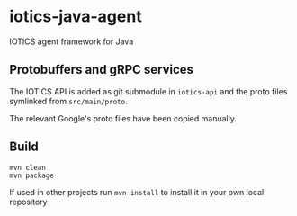 # iotics-java-agent

IOTICS agent framework for Java

## Protobuffers and gRPC services

The IOTICS API is added as git submodule in `iotics-api` and the proto files symlinked from `src/main/proto`.

The relevant Google's proto files have been copied manually.

## Build

```shell
mvn clean
mvn package
```

If used in other projects run `mvn install` to install it in your own local repository